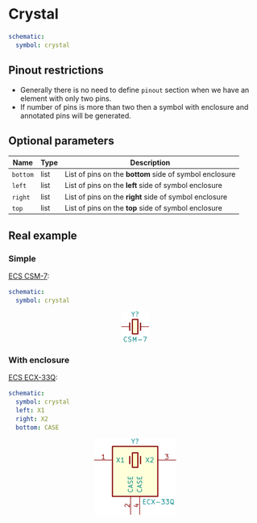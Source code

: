 Crystal
=======

```yaml
schematic:
  symbol: crystal
```

Pinout restrictions
-------------------

* Generally there is no need to define `pinout` section when we have an element with only two pins.
* If number of pins is more than two then a symbol with enclosure and annotated pins will be generated.

Optional parameters
-------------------

| Name | Type | Description |
|------|------|-------------|
| `bottom` | list | List of pins on the **bottom** side of symbol enclosure |
| `left` | list | List of pins on the **left** side of symbol enclosure |
| `right` | list | List of pins on the **right** side of symbol enclosure |
| `top` | list | List of pins on the **top** side of symbol enclosure |

Real example
------------

### Simple ###

[ECS CSM-7](https://github.com/qeda/library/blob/master/ecs/csm-7.yaml):

```yaml
schematic:
  symbol: crystal
```

<center><img src="/img/symbols/crystal/csm-7.svg" width="56" alt="ECS CSM-7"></center>

### With enclosure ###

[ECS ECX-33Q](https://github.com/qeda/library/blob/master/ecs/ecx-33q.yaml):

```yaml
schematic:
  symbol: crystal
  left: X1
  right: X2
  bottom: CASE
```

<center><img src="/img/symbols/crystal/ecx-33q.svg" width="164" alt="ECS ECX-33Q"></center>
